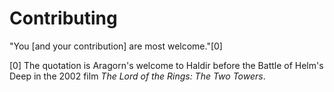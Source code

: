 <!--
Copyright (c) 2022 Eikloof
SPDX-License-Identifier: BSD-2-Clause-Patent
-->
# Contributing

"You [and your contribution] are most welcome."[0]

[0] The quotation is Aragorn's welcome to Haldir before the Battle of Helm's Deep in the 2002 film *The Lord of the Rings: The Two Towers*.
